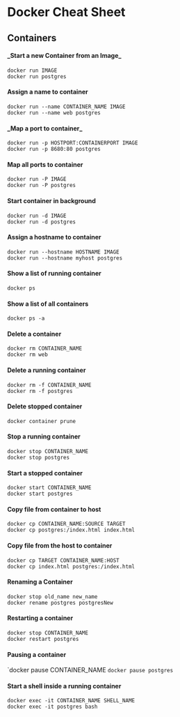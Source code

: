 <h1>Docker Cheat Sheet</h1>

<h2>Containers</h2>

<h4>_Start a new Container from an Image_</h4>
<code>docker run IMAGE</code> <br>
<code>docker run postgres</code>

<h4>Assign a name to container</h4>
<code>docker run --name CONTAINER_NAME IMAGE</code> <br>
<code>docker run --name web postgres</code>


<h4>_Map a port to container_</h4>
<code>docker run -p HOSTPORT:CONTAINERPORT IMAGE</code> <br>
<code>docker run -p 8680:80 postgres</code>


<h4>Map all ports to container</h4>
<code>docker run -P IMAGE</code> <br>
<code>docker run -P postgres</code>

<h4>Start container in background</h4>
<code>docker run -d IMAGE</code> <br>
<code>docker run -d postgres</code>

<h4>Assign a hostname to container</h4>
<code>docker run --hostname HOSTNAME IMAGE</code> <br>
<code>docker run --hostname myhost postgres</code>

<h4>Show a list of running container</h4>
<code>docker ps</code>

<h4>Show a list of all containers</h4>
<code>docker ps -a</code>

<h4>Delete a container</h4>
<code>docker rm CONTAINER_NAME</code> <br>
<code>docker rm web</code>

<h4>Delete a running container</h4>
<code>docker rm -f CONTAINER_NAME</code> <br>
<code>docker rm -f postgres</code>

<h4>Delete stopped container</h4>
<code>docker container prune</code>

<h4>Stop a running container</h4>
<code>docker stop CONTAINER_NAME</code> <br>
<code>docker stop postgres</code>

<h4>Start a stopped container</h4>
<code>docker start CONTAINER_NAME</code> <br>
<code>docker start postgres</code>

<h4>Copy file from container to host</h4>
<code>docker cp CONTAINER_NAME:SOURCE TARGET</code> <br>
<code>docker cp postgres:/index.html index.html</code>

<h4>Copy file from the host to container</h4>
<code>docker cp TARGET CONTAINER_NAME:HOST</code> <br>
<code>docker cp index.html postgres:/index.html</code>

<h4>Renaming a Container</h4>
<code>docker stop old_name new_name</code> <br>
<code>docker rename postgres postgresNew</code>

<h4>Restarting a container</h4>
<code>docker stop CONTAINER_NAME</code> <br>
<code>docker restart postgres</code>

<h4>Pausing a container</h4>
`docker pause CONTAINER_NAME</code>
<code>docker pause postgres</code>

<h4>Start a shell inside a running container</h4>
<code>docker exec -it CONTAINER_NAME SHELL_NAME</code> <br>
<code>docker exec -it postgres bash</code>

